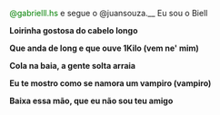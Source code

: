 <font color="green">@gabrielll.hs</font>
e segue o 
@juansouza.__
Eu sou o Biell



<p><b>Loirinha gostosa do cabelo longo</b></p>
<p><b>Que anda de long e que ouve 1Kilo (vem ne' mim)</b></p>
<p><b>Cola na baia, a gente solta arraia</b></p>
<p><b>Eu te mostro como se namora um vampiro (vampiro)</b></p>
<p><b>Baixa essa mão, que eu não sou teu amigo</b></p>

